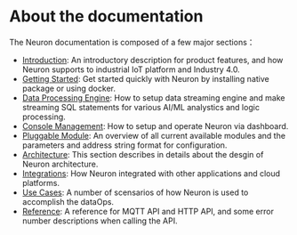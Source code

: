 # About the documentation

The Neuron documentation is composed of a few major sections：

* [Introduction](./introduction.md): An introductory description for product features, and how Neuron supports to industrial IoT platform and Industry 4.0.
* [Getting Started](./getting-started/installation.md): Get started quickly with Neuron by installing native package or using docker.
* [Data Processing Engine](./data-processing-engine/prerequisite-setup.md): How to setup data streaming engine and make streaming SQL statements for various AI/ML analystics and logic processing.
* [Console Management](./console-management/license-installation.md): How to setup and operate Neuron via dashboard.
* [Pluggable Module](./module-plugins/module-list.md): An overview of all current available modules and the parameters and address string format for configuration.
* [Architecture](./architecture.md): This section describes in details about the desgin of Neuron architecture.
* [Integrations](./integration.md): How Neuron integrated with other applications and cloud platforms.
* [Use Cases](./use_cases.md): A number of scensarios of how Neuron is used to accomplish the dataOps.
* [Reference](./reference/http-api.md): A reference for MQTT API and HTTP API, and some error number descriptions when calling the API.
